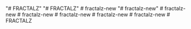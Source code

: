 "# FRACTALZ" 
"# FRACTALZ" 
#   f r a c t a l z - n e w  
 "# fractalz-new" 
#   f r a c t a l z - n e w  
 #   f r a c t a l z - n e w  
 #   f r a c t a l z - n e w  
 #   f r a c t a l z - n e w  
 #   f r a c t a l z - n e w  
 #   F R A C T A L Z  
 
